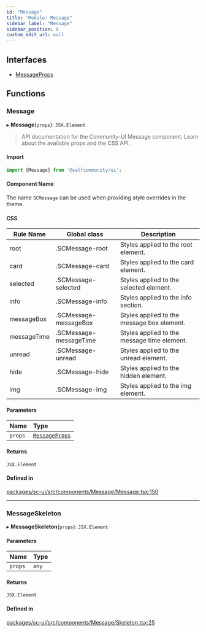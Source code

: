 ```yaml
---
id: "Message"
title: "Module: Message"
sidebar_label: "Message"
sidebar_position: 0
custom_edit_url: null
---
```


## Interfaces

- [MessageProps](../interfaces/Message.MessageProps.md)

## Functions

### Message

▸ **Message**(`props`): `JSX.Element`

> API documentation for the Community-UI Message component. Learn about the available props and the CSS API.

#### Import

```jsx
import {Message} from '@selfcommunity/ui';
```

#### Component Name

The name `SCMessage` can be used when providing style overrides in the theme.

#### CSS

|Rule Name|Global class|Description|
|---|---|---|
|root|.SCMessage-root|Styles applied to the root element.|
|card|.SCMessage-card|Styles applied to the card element.|
|selected|.SCMessage-selected|Styles applied to the selected element.|
|info|.SCMessage-info|Styles applied to the info section.|
|messageBox|.SCMessage-messageBox|Styles applied to the message box element.|
|messageTime|.SCMessage-messageTime|Styles applied to the message time element.|
|unread|.SCMessage-unread|Styles applied to the unread element.|
|hide|.SCMessage-hide|Styles applied to the hidden element.|
|img|.SCMessage-img|Styles applied to the img element.|

#### Parameters

| Name | Type |
| :------ | :------ |
| `props` | [`MessageProps`](../interfaces/Message.MessageProps.md) |

#### Returns

`JSX.Element`

#### Defined in

[packages/sc-ui/src/components/Message/Message.tsx:150](https://github.com/selfcommunity/community-ui/blob/cab08cf/packages/sc-ui/src/components/Message/Message.tsx#L150)

___

### MessageSkeleton

▸ **MessageSkeleton**(`props`): `JSX.Element`

#### Parameters

| Name | Type |
| :------ | :------ |
| `props` | `any` |

#### Returns

`JSX.Element`

#### Defined in

[packages/sc-ui/src/components/Message/Skeleton.tsx:25](https://github.com/selfcommunity/community-ui/blob/cab08cf/packages/sc-ui/src/components/Message/Skeleton.tsx#L25)
